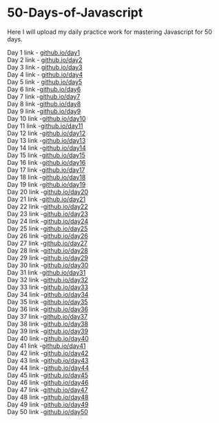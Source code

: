 # 50-Days-of-Javascript

Here I will upload my daily practice work for mastering Javascript for 50 days.

Day 1 link - [github.io/day1](https://rushigoswami.github.io/50-Days-of-Javascript/day1/)<br> Day 2
link - [github.io/day2](https://rushigoswami.github.io/50-Days-of-Javascript/day2/)<br> Day 3 link -
[github.io/day3](https://rushigoswami.github.io/50-Days-of-Javascript/day3/)<br> Day 4 link -
[github.io/day4](https://rushigoswami.github.io/50-Days-of-Javascript/day4/)<br> Day 5 link -
[github.io/day5](https://rushigoswami.github.io/50-Days-of-Javascript/day5/)<br> Day 6
link -[github.io/day6](https://rushigoswami.github.io/50-Days-of-Javascript/day6/)<br> Day 7
link -[github.io/day7](https://rushigoswami.github.io/50-Days-of-Javascript/day7/)<br> Day 8
link -[github.io/day8](https://rushigoswami.github.io/50-Days-of-Javascript/day8/)<br> Day 9
link -[github.io/day9](https://rushigoswami.github.io/50-Days-of-Javascript/day9/)<br> Day 10
link -[github.io/day10](https://rushigoswami.github.io/50-Days-of-Javascript/day10/)<br> Day 11
link -[github.io/day11](https://rushigoswami.github.io/50-Days-of-Javascript/day11/)<br> Day 12
link -[github.io/day12](https://rushigoswami.github.io/50-Days-of-Javascript/day12/)<br> Day 13
link -[github.io/day13](https://rushigoswami.github.io/50-Days-of-Javascript/day13/)<br> Day 14
link -[github.io/day14](https://rushigoswami.github.io/50-Days-of-Javascript/day14/)<br> Day 15
link -[github.io/day15](https://rushigoswami.github.io/50-Days-of-Javascript/day15/)<br> Day 16
link -[github.io/day16](https://rushigoswami.github.io/50-Days-of-Javascript/day16/)<br> Day 17
link -[github.io/day17](https://rushigoswami.github.io/50-Days-of-Javascript/day17/)<br> Day 18
link -[github.io/day18](https://rushigoswami.github.io/50-Days-of-Javascript/day18/)<br> Day 19
link -[github.io/day19](https://rushigoswami.github.io/50-Days-of-Javascript/day19/)<br> Day 20
link -[github.io/day20](https://rushigoswami.github.io/50-Days-of-Javascript/day20/)<br> Day 21
link -[github.io/day21](https://rushigoswami.github.io/50-Days-of-Javascript/day21/)<br> Day 22
link -[github.io/day22](https://rushigoswami.github.io/50-Days-of-Javascript/day22/)<br> Day 23
link -[github.io/day23](https://rushigoswami.github.io/50-Days-of-Javascript/day23/)<br> Day 24
link -[github.io/day24](https://rushigoswami.github.io/50-Days-of-Javascript/day24/)<br> Day 25
link -[github.io/day25](https://rushigoswami.github.io/50-Days-of-Javascript/day25/)<br> Day 26
link -[github.io/day26](https://rushigoswami.github.io/50-Days-of-Javascript/day26/)<br> Day 27
link -[github.io/day27](https://rushigoswami.github.io/50-Days-of-Javascript/day27/)<br> Day 28
link -[github.io/day28](https://rushigoswami.github.io/50-Days-of-Javascript/day28/)<br> Day 29
link -[github.io/day29](https://rushigoswami.github.io/50-Days-of-Javascript/day29/)<br> Day 30
link -[github.io/day30](https://rushigoswami.github.io/50-Days-of-Javascript/day30/)<br> Day 31
link -[github.io/day31](https://rushigoswami.github.io/50-Days-of-Javascript/day31/)<br> Day 32
link -[github.io/day32](https://rushigoswami.github.io/50-Days-of-Javascript/day32/)<br> Day 33
link -[github.io/day33](https://rushigoswami.github.io/50-Days-of-Javascript/day33/)<br> Day 34
link -[github.io/day34](https://rushigoswami.github.io/50-Days-of-Javascript/day34/)<br> Day 35
link -[github.io/day35](https://rushigoswami.github.io/50-Days-of-Javascript/day35/)<br> Day 36
link -[github.io/day36](https://rushigoswami.github.io/50-Days-of-Javascript/day36/)<br> Day 37
link -[github.io/day37](https://rushigoswami.github.io/50-Days-of-Javascript/day37/)<br> Day 38
link -[github.io/day38](https://rushigoswami.github.io/50-Days-of-Javascript/day38/)<br> Day 39
link -[github.io/day39](https://rushigoswami.github.io/50-Days-of-Javascript/day39/)<br> Day 40
link -[github.io/day40](https://rushigoswami.github.io/50-Days-of-Javascript/day40/)<br> Day 41
link -[github.io/day41](https://rushigoswami.github.io/50-Days-of-Javascript/day41/)<br> Day 42
link -[github.io/day42](https://rushigoswami.github.io/50-Days-of-Javascript/day42/)<br> Day 43
link -[github.io/day43](https://rushigoswami.github.io/50-Days-of-Javascript/day43/)<br> Day 44
link -[github.io/day44](https://rushigoswami.github.io/50-Days-of-Javascript/day44/)<br> Day 45
link -[github.io/day45](https://rushigoswami.github.io/50-Days-of-Javascript/day45/)<br> Day 46
link -[github.io/day46](https://rushigoswami.github.io/50-Days-of-Javascript/day46/)<br> Day 47
link -[github.io/day47](https://rushigoswami.github.io/50-Days-of-Javascript/day47/)<br> Day 48
link -[github.io/day48](https://rushigoswami.github.io/50-Days-of-Javascript/day48/)<br> Day 49
link -[github.io/day49](https://rushigoswami.github.io/50-Days-of-Javascript/day49/)<br> Day 50
link -[github.io/day50](https://rushigoswami.github.io/50-Days-of-Javascript/day50/)
